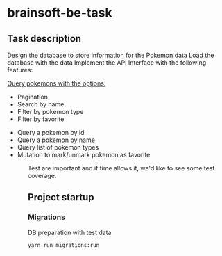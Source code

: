 # brainsoft-be-task

## Task description

Design the database to store information for the Pokemon data
Load the database with the data
Implement the API Interface with the following features:

<u>Query pokemons with the options:</u>

<ul>
    <li>Pagination</li>
    <li>Search by name</li>
    <li>Filter by pokemon type</li>
    <li>Filter by favorite</li>
</ul>

<ul>
    <li>Query a pokemon by id</li>
    <li>Query a pokemon by name</li>
    <li>Query list of pokemon types</li>
    <li>Mutation to mark/unmark pokemon as favorite</li>
<ul>

<p>Test are important and if time allows it, we'd like to see some test coverage.</p>



##  Project startup

### Migrations

DB preparation with test data
```bash
yarn run migrations:run
```